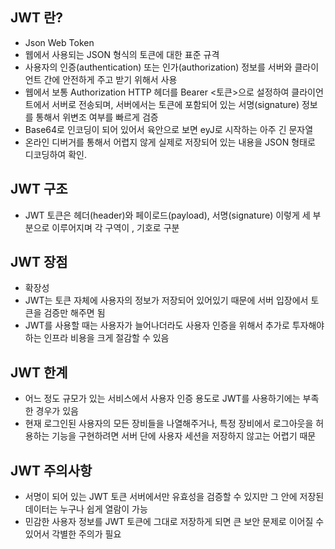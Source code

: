 ## JWT 란?

- Json Web Token
- 웹에서 사용되는 JSON 형식의 토큰에 대한 표준 규격
- 사용자의 인증(authentication) 또는 인가(authorization) 정보를 서버와 클라이언트 간에 안전하게 주고 받기 위해서 사용
- 웹에서 보통 Authorization HTTP 헤더를 Bearer <토큰>으로 설정하여 클라이언트에서 서버로 전송되며, 서버에서는 토큰에 포함되어 있는 서명(signature) 정보를 통해서 위변조 여부를 빠르게 검증
- Base64로 인코딩이 되어 있어서 육안으로 보면 eyJ로 시작하는 아주 긴 문자열
- 온라인 디버거를 통해서 어렵지 않게 실제로 저장되어 있는 내용을 JSON 형태로 디코딩하여 확인.

## JWT 구조

- JWT 토큰은 헤더(header)와 페이로드(payload), 서명(signature) 이렇게 세 부분으로 이루어지며 각 구역이 , 기호로 구분

## JWT 장점
- 확장성
- JWT는 토큰 자체에 사용자의 정보가 저장되어 있어있기 때문에 서버 입장에서 토큰을 검증만 해주면 됨
- JWT를 사용할 때는 사용자가 늘어나더라도 사용자 인증을 위해서 추가로 투자해야하는 인프라 비용을 크게 절감할 수 있음

## JWT 한계
- 어느 정도 규모가 있는 서비스에서 사용자 인증 용도로 JWT를 사용하기에는 부족한 경우가 있음
- 현재 로그인된 사용자의 모든 장비들을 나열해주거나, 특정 장비에서 로그아웃을 허용하는 기능을 구현하려면 서버 단에 사용자 세션을 저장하지 않고는 어렵기 때문

## JWT 주의사항
- 서명이 되어 있는 JWT 토큰 서버에서만 유효성을 검증할 수 있지만 그 안에 저장된 데이터는 누구나 쉽게 열람이 가능
- 민감한 사용자 정보를 JWT 토큰에 그대로 저장하게 되면 큰 보안 문제로 이어질 수 있어서 각별한 주의가 필요
